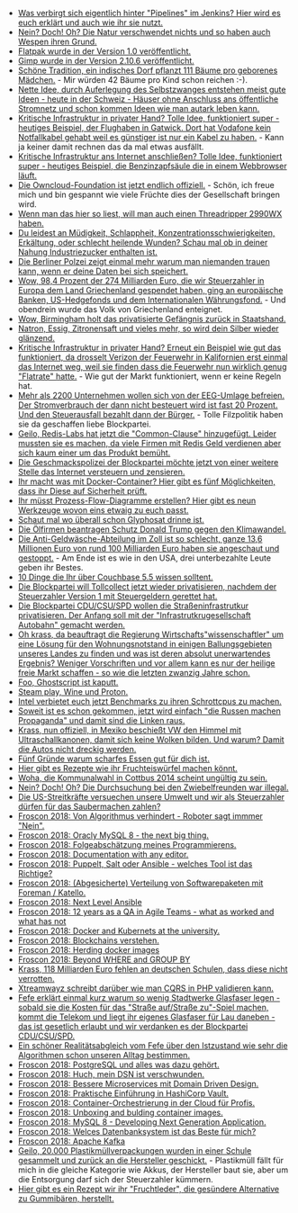 * [Was verbirgt sich eigentlich hinter "Pipelines" im Jenkins? Hier wird es euch erklärt und auch wie ihr sie nutzt.](https://opensource.com/article/18/8/devops-jenkins-2)
* [Nein? Doch! Oh? Die Natur verschwendet nichts und so haben auch Wespen ihren Grund.](http://www.sonnenseite.com/de/umwelt/wespen-sind-genau-wie-bienen-wichtige-nuetzlinge.html)
* [Flatpak wurde in der Version 1.0 veröffentlicht.](https://www.phoronix.com/scan.php?page=news_item&px=Flatpak-1.0-Released)
* [Gimp wurde in der Version 2.10.6 veröffentlicht.](https://www.pro-linux.de/news/1/26213/gimp-2106-mit-weiteren-neuerungen.html)
* [Schöne Tradition, ein indisches Dorf pflanzt 111 Bäume pro geborenes Mädchen.](https://netzfrauen.org/2018/08/20/indien-2/) - Mir würden 42 Bäume pro Kind schon reichen :-).
* [Nette Idee, durch Auferlegung des Selbstzwanges entstehen meist gute Ideen - heute in der Schweiz - Häuser ohne Anschluss ans öffentliche Stromnetz und schon kommen Ideen wie man autark leben kann.](http://www.sonnenseite.com/de/zukunft/neubau-ohne-netzanschluss.html)
* [Kritische Infrastruktur in privater Hand? Tolle Idee, funktioniert super - heutiges Beispiel, der Flughaben in Gatwick. Dort hat Vodafone kein Notfallkabel gehabt weil es günstiger ist nur ein Kabel zu haben.](https://blog.fefe.de/?ts=a585f457) - Kann ja keiner damit rechnen das da mal etwas ausfällt.
* [Kritische Infrastruktur ans Internet anschließen? Tolle Idee, funktioniert super - heutiges Beispiel, die Benzinzapfsäule die in einem Webbrowser läuft.](https://blog.fefe.de/?ts=a585053c)
* [Die Owncloud-Foundation ist jetzt endlich offiziell.](https://www.pro-linux.de/news/1/26219/owncloud-foundation-geht-an-den-start.html) - Schön, ich freue mich und bin gespannt wie viele Früchte dies der Gesellschaft bringen wird.
* [Wenn man das hier so liest, will man auch einen Threadripper 2990WX haben.](https://www.phoronix.com/scan.php?page=news_item&px=Threadripper-2990WX-DragonFly)
* [Du leidest an Müdigkeit, Schlappheit, Konzentrationsschwierigkeiten, Erkältung, oder schlecht heilende Wunden? Schau mal ob in deiner Nahung Industriezucker enthalten ist.](https://netzfrauen.org/2018/08/21/zucker-2-2/)
* [Die Berliner Polzei zeigt einmal mehr warum man niemanden trauen kann, wenn er deine Daten bei sich speichert.](https://blog.fefe.de/?ts=a582f160)
* [Wow, 98,4 Prozent der 274 Milliarden Euro, die wir Steuerzahler in Europa dem Land Griechenland gespendet haben, ging an europäische Banken, US-Hedgefonds und dem Internationalen Währungsfond.](https://netzfrauen.org/2018/08/21/griechenland-2/) - Und obendrein wurde das Volk von Griechenland enteignet.
* [Wow, Birmingham holt das privatisierte Gefängnis zurück in Staatshand.](https://blog.fefe.de/?ts=a582e016)
* [Natron, Essig, Zitronensaft und vieles mehr, so wird dein Silber wieder glänzend.](https://www.smarticular.net/silber-reinigen-angelaufen-hausmittel-essig-natron-salz/)
* [Kritische Infrastruktur in privater Hand? Erneut ein Beispiel wie gut das funktioniert, da drosselt Verizon der Feuerwehr in Kalifornien erst einmal das Internet weg, weil sie finden dass die Feuerwehr nun wirklich genug "Flatrate" hatte.](https://blog.fefe.de/?ts=a582b920) - Wie gut der Markt funktioniert, wenn er keine Regeln hat.
* [Mehr als 2200 Unternehmen wollen sich von der EEG-Umlage befreien. Der Stromverbrauch der dann nicht besteuert wird ist fast 20 Prozent. Und den Steuerausfall bezahlt dann der Bürger.](http://www.sonnenseite.com/de/wirtschaft/mehr-als-2200-unternehmen-beantragen-teilweise-befreiung-von-eeg-umlage.html) - Tolle Filzpolitik haben sie da geschaffen liebe Blockpartei.
* [Geilo, Redis-Labs hat jetzt die "Common-Clause" hinzugefügt. Leider mussten sie es machen, da viele Firmen mit Redis Geld verdienen aber sich kaum einer um das Produkt bemüht.](https://blog.fefe.de/?ts=a583e806)
* [Die Geschmackspolizei der Blockpartei möchte jetzt von einer weitere Stelle das Internet versteuern und zensieren.](https://blog.fefe.de/?ts=a58381a0)
* [Ihr macht was mit Docker-Container? Hier gibt es fünf Möglichkeiten, dass ihr Diese auf Sicherheit prüft.](https://opensource.com/article/18/8/tools-container-security)
* [Ihr müsst Prozess-Flow-Diagramme erstellen? Hier gibt es neun Werkzeuge wovon eins etwaig zu euch passt.](https://opensource.com/article/18/8/flowchart-diagramming-linux)
* [Schaut mal wo überall schon Glyphosat drinne ist.](https://netzfrauen.org/2018/08/22/glyphosat-2/)
* [Die Ölfirmen beantragen Schutz Donald Trump gegen den Klimawandel.](https://blog.fefe.de/?ts=a5836a0d)
* [Die Anti-Geldwäsche-Abteilung im Zoll ist so schlecht, ganze 13,6 Millionen Euro von rund 100 Milliarden Euro haben sie angeschaut und gestoppt.](https://blog.fefe.de/?ts=a5836ac3) - Am Ende ist es wie in den USA, drei unterbezahlte Leute geben ihr Bestes.
* [10 Dinge die Ihr über Couchbase 5.5 wissen solltent.](https://blog.couchbase.com/10-other-things-that-developers-must-know-about-couchbase/)
* [Die Blockpartei will Tollcollect jetzt wieder privatisieren, nachdem der Steuerzahler Version 1 mit Steuergeldern gerettet hat.](https://blog.fefe.de/?ts=a583628e)
* [Die Blockpartei CDU/CSU/SPD wollen die Straßeninfrastrutkur privatisieren. Der Anfang soll mit der "Infrastrutkrugesellschaft Autobahn" gemacht werden.](https://www.neopresse.com/wirtschaft/das-miese-geschaeft-auf-deutschen-autobahnen-milliardenloecher/)
* [Oh krass, da beauftragt die Regierung Wirtschafts"wissenschaftler" um eine Lösung für den Wohnungsnotstand in einigen Ballungsgebieten unseres Landes zu finden und was ist deren absolut unerwartendes Ergebnis? Weniger Vorschriften und vor allem kann es nur der heilige freie Markt schaffen - so wie die letzten zwanzig Jahre schon.](https://blog.fefe.de/?ts=a5805565)
* [Foo, Ghostscript ist kaputt.](https://blog.fefe.de/?ts=a5804e0c)
* [Steam play, Wine und Proton.](https://games4linux.de/steam-play-wine-und-proton-ein-ueberblick/)
* [Intel verbietet euch jetzt Benchmarks zu ihren Schrottcpus zu machen.](https://blog.fefe.de/?ts=a580bb70)
* [Soweit ist es schon gekommen, jetzt wird einfach "die Russen machen Propaganda" und damit sind die Linken raus.](https://tuxproject.de/blog/2018/08/iwan-des-tages-uebler-bote-ueble-botschaft/)
* [Krass, nun offiziell, in Mexiko beschießt VW den Himmel mit Ultraschallkanonen, damit sich keine Wolken bilden. Und warum? Damit die Autos nicht dreckig werden.](https://blog.fefe.de/?ts=a5803c00)
* [Fünf Gründe warum scharfes Essen gut für dich ist.](https://www.smarticular.net/scharf-essen-gesundheit-antibakteriell-abnehmen-chili-ingwer/)
* [Hier gibt es Rezepte wie ihr Fruchteiswürfel machen könnt.](https://www.smarticular.net/fruchteis-wuerfel-am-stiel-selber-machen-grundrezept/)
* [Woha, die Kommunalwahl in Cottbus 2014 scheint ungültig zu sein.](https://blog.fefe.de/?ts=a57ec48f)
* [Nein? Doch! Oh? Die Durchsuchung bei den Zwiebelfreunden war illegal.](https://blog.fefe.de/?ts=a58115b2)
* [Die US-Streitkräfte versuechen unsere Umwelt und wir als Steuerzahler dürfen für das Saubermachen zahlen?](https://weltnetz.tv/story/1589-us-streitkraefte-verseuchen-die-umwelt)
* [Froscon 2018: Von Algorithmus verhindert - Roboter sagt immmer "Nein".](https://mirror.netcologne.de/CCC/events/froscon/2018/h264-hd/froscon2018-2211-deu-Vom_Algorithmus_verhindert_-_Roboter_sagt_immer_Nein_hd.mp4)
* [Froscon 2018: Oracly MySQL 8 - the next big thing.](https://koeln.ftp.media.ccc.de/events/froscon/2018/h264-hd/froscon2018-2201-deu-MySQL_8_-_The_next_big_thing_hd.mp4)
* [Froscon 2018: Folgeabschätzung meines Programmierens.](https://koeln.ftp.media.ccc.de/events/froscon/2018/h264-hd/froscon2018-2217-deu-Folgeabschaetzung_meines_Programms_hd.mp4)
* [Froscon 2018: Documentation with any editor.](https://mirror.netcologne.de/CCC/events/froscon/2018/h264-hd/froscon2018-2192-eng-Documentation_with_any_editor_hd.mp4)
* [Froscon 2018: Puppelt, Salt oder Ansible - welches Tool ist das Richtige?](https://mirror.netcologne.de/CCC/events/froscon/2018/h264-hd/froscon2018-2160-deu-Puppet_Salt_oder_Ansible_-_welches_Tool_ist_das_Richtige_hd.mp4)
* [Froscon 2018: (Abgesicherte) Verteilung von Softwarepaketen mit Foreman / Katello.](https://mirror.netcologne.de/CCC/events/froscon/2018/h264-hd/froscon2018-2154-deu-Abgesicherte_Verteilung_von_Softwarepaketen_mit_Foreman_Katello_hd.mp4)
* [Froscon 2018: Next Level Ansible](https://koeln.ftp.media.ccc.de/events/froscon/2018/h264-hd/froscon2018-2130-deu-Next_Level_Ansible_hd.mp4)
* [Froscon 2018: 12 years as a QA in Agile Teams - what as worked and what has not](https://koeln.ftp.media.ccc.de/events/froscon/2018/h264-hd/froscon2018-2133-eng-12_years_as_QA_in_Agile_Teams_-_what_has_worked_and_what_hasnt_hd.mp4)
* [Froscon 2018: Docker and Kubernets at the university.](https://mirror.netcologne.de/CCC/events/froscon/2018/h264-hd/froscon2018-2264-eng-Docker_and_Kubernetes_at_the_university_Using_container_technology_for_science_and_teaching_hd.mp4)
* [Froscon 2018: Blockchains verstehen.](https://mirror.netcologne.de/CCC/events/froscon/2018/h264-hd/froscon2018-2221-deu-Blockchains_verstehen_Was_ist_Ethereum_was_sind_Smart_Contracts_und_warum_reden_alle_darueber_hd.mp4)
* [Froscon 2018: Herding docker images](https://koeln.ftp.media.ccc.de/events/froscon/2018/h264-hd/froscon2018-2187-deu-Herding_docker_images_hd.mp4)
* [Froscon 2018: Beyond WHERE and GROUP BY](https://koeln.ftp.media.ccc.de/events/froscon/2018/h264-hd/froscon2018-2179-eng-Beyond_WHERE_and_GROUP_BY_hd.mp4)
* [Krass, 118 Milliarden Euro fehlen an deutschen Schulen, dass diese nicht verrotten.](https://www.neopresse.com/politik/dach/deutschland-zerfaellt-118-milliarden-euro-fehlen-an-schulen/)
* [Xtreamwayz schreibt darüber wie man CQRS in PHP validieren kann.](https://xtreamwayz.com/blog/2018-08-26-cqrs-message-validation)
* [Fefe erklärt einmal kurz warum so wenig Stadtwerke Glasfaser legen - sobald sie die Kosten für das "Straße auf/Straße zu"-Spiel machen, kommt die Telekom und liegt ihr eigenes Glasfaser für Lau daneben - das ist gesetlich erlaubt und wir verdanken es der Blockpartei CDU/CSU/SPD.](https://blog.fefe.de/?ts=a57c36fe)
* [Ein schöner Realitätsabgleich vom Fefe über den Istzustand wie sehr die Algorithmen schon unseren Alltag bestimmen.](https://blog.fefe.de/?ts=a57f2814)
* [Froscon 2018: PostgreSQL und alles was dazu gehört.](https://mirror.netcologne.de/CCC/events/froscon/2018/h264-hd/froscon2018-2230-deu-PostgreSQL_und_alles_was_dazugehoert_hd.mp4)
* [Froscon 2018: Huch, mein DSN ist verschwunden.](https://mirror.netcologne.de/CCC/events/froscon/2018/h264-hd/froscon2018-2171-deu-Huch_mein_DNS_ist_verschwunden_hd.mp4)
* [Froscon 2018: Bessere Microservices mit Domain Driven Design.](https://mirror.netcologne.de/CCC/events/froscon/2018/h264-hd/froscon2018-2177-deu-Bessere_Microservices_mit_Domain_Driven_Design_hd.mp4)
* [Froscon 2018: Praktische Einführung in HashiCorp Vault.](https://mirror.netcologne.de/CCC/events/froscon/2018/h264-hd/froscon2018-2191-deu-Praktische_Einfuehrung_in_HashiCorp_Vault_hd.mp4)
* [Froscon 2018: Container-Orchestrierung in der Cloud für Profis.](https://mirror.netcologne.de/CCC/events/froscon/2018/h264-hd/froscon2018-2180-deu-Container-Orchestrierung_in_der_Cloud_fuer_Profis_hd.mp4)
* [Froscon 2018: Unboxing and bulding container images.](https://mirror.netcologne.de/CCC/events/froscon/2018/h264-hd/froscon2018-2155-eng-Unboxing_and_building_container_images_hd.mp4)
* [Froscon 2018: MySQL 8 - Developing Next Generation Application.](https://mirror.netcologne.de/CCC/events/froscon/2018/h264-hd/froscon2018-2202-deu-MySQL_8_-_Developing_Next_Generation_Applications_hd.mp4)
* [Froscon 2018: Welces Datenbanksystem ist das Beste für mich?](https://mirror.netcologne.de/CCC/events/froscon/2018/h264-hd/froscon2018-2238-deu-Welches_Datenbanksystem_ist_das_Beste_fuer_mich_und_meine_Anwendung_hd.mp4)
* [Froscon 2018: Apache Kafka](https://mirror.netcologne.de/CCC/events/froscon/2018/h264-hd/froscon2018-2112-deu-Apache_Kafka_hd.mp4)
* [Geilo, 20.000 Plastikmüllverpackungen wurden in einer Schule gesammelt und zurück an die Hersteller geschickt.](https://netzfrauen.org/2018/08/26/plastic-5/) - Plastikmüll fällt für mich in die gleiche Kategorie wie Akkus, der Hersteller baut sie, aber um die Entsorgung darf sich der Steuerzahler kümmern.
* [Hier gibt es ein Rezept wir ihr "Fruchtleder", die gesündere Alternative zu Gummibären, herstellt.](https://www.smarticular.net/fruchtleder-obstleder-rezept-backofen-doerrautomat-haltbarkeit-aufbewahrung/)
